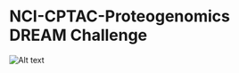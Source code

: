 # NCI-CPTAC-Proteogenomics DREAM Challenge



![Alt text](https://github.com/Sage-Bionetworks/NCI-CPTAC-Challenge/blob/master/image/SC_2_3.png)
